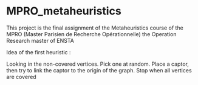 # MPRO_metaheuristics
This project is the final assignment of the Metaheuristics course of the MPRO (Master Parisien de Recherche Opérationnelle) the Operation Research master of ENSTA


Idea of the first heuristic :

Looking in the non-covered vertices. Pick one at random. Place a captor, then try to link the captor to the origin of the graph. Stop when all vertices are covered
